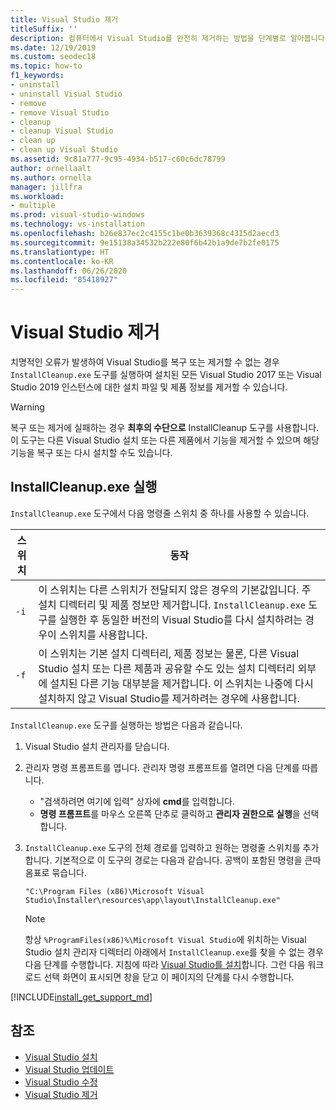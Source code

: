 ```yaml
---
title: Visual Studio 제거
titleSuffix: ''
description: 컴퓨터에서 Visual Studio를 완전히 제거하는 방법을 단계별로 알아봅니다.
ms.date: 12/19/2019
ms.custom: seodec18
ms.topic: how-to
f1_keywords:
- uninstall
- uninstall Visual Studio
- remove
- remove Visual Studio
- cleanup
- cleanup Visual Studio
- clean up
- clean up Visual Studio
ms.assetid: 9c81a777-9c95-4934-b517-c60c6dc78799
author: ornellaalt
ms.author: ornella
manager: jillfra
ms.workload:
- multiple
ms.prod: visual-studio-windows
ms.technology: vs-installation
ms.openlocfilehash: b26e837ec2c4155c1be0b3639368c4315d2aecd3
ms.sourcegitcommit: 9e15138a34532b222e80f6b42b1a9de7b2fe0175
ms.translationtype: HT
ms.contentlocale: ko-KR
ms.lasthandoff: 06/26/2020
ms.locfileid: "85418927"
---
```

# <a name="remove-visual-studio"></a>Visual Studio 제거

치명적인 오류가 발생하여 Visual Studio를 복구 또는 제거할 수 없는 경우 `InstallCleanup.exe` 도구를 실행하여 설치된 모든 Visual Studio 2017 또는 Visual Studio 2019 인스턴스에 대한 설치 파일 및 제품 정보를 제거할 수 있습니다.

> [!WARNING]
> 복구 또는 제거에 실패하는 경우 **최후의 수단으로** InstallCleanup 도구를 사용합니다. 이 도구는 다른 Visual Studio 설치 또는 다른 제품에서 기능을 제거할 수 있으며 해당 기능을 복구 또는 다시 설치할 수도 있습니다.

## <a name="run-installcleanupexe"></a>InstallCleanup.exe 실행

`InstallCleanup.exe` 도구에서 다음 명령줄 스위치 중 하나를 사용할 수 있습니다.

| 스위치 | 동작 |
| ------ | -------- |
| `-i`   | 이 스위치는 다른 스위치가 전달되지 않은 경우의 기본값입니다. 주 설치 디렉터리 및 제품 정보만 제거합니다. `InstallCleanup.exe` 도구를 실행한 후 동일한 버전의 Visual Studio를 다시 설치하려는 경우이 스위치를 사용합니다. |
| `-f`   | 이 스위치는 기본 설치 디렉터리, 제품 정보는 물론, 다른 Visual Studio 설치 또는 다른 제품과 공유할 수도 있는 설치 디렉터리 외부에 설치된 다른 기능 대부분을 제거합니다. 이 스위치는 나중에 다시 설치하지 않고 Visual Studio를 제거하려는 경우에 사용합니다. |

`InstallCleanup.exe` 도구를 실행하는 방법은 다음과 같습니다.

1. Visual Studio 설치 관리자를 닫습니다.
1. 관리자 명령 프롬프트를 엽니다. 관리자 명령 프롬프트를 열려면 다음 단계를 따릅니다.
   * "검색하려면 여기에 입력" 상자에 **cmd**를 입력합니다.
   * **명령 프롬프트**를 마우스 오른쪽 단추로 클릭하고 **관리자 권한으로 실행**을 선택합니다.
1. `InstallCleanup.exe` 도구의 전체 경로를 입력하고 원하는 명령줄 스위치를 추가합니다. 기본적으로 이 도구의 경로는 다음과 같습니다. 공백이 포함된 명령을 큰따옴표로 묶습니다.

   ```
   "C:\Program Files (x86)\Microsoft Visual Studio\Installer\resources\app\layout\InstallCleanup.exe"
   ```

   > [!NOTE]
   > 항상 `%ProgramFiles(x86)%\Microsoft Visual Studio`에 위치하는 Visual Studio 설치 관리자 디렉터리 아래에서 `InstallCleanup.exe`를 찾을 수 없는 경우 다음 단계를 수행합니다. 지침에 따라 [Visual Studio를 설치](install-visual-studio.md)합니다. 그런 다음 워크로드 선택 화면이 표시되면 창을 닫고 이 페이지의 단계를 다시 수행합니다.

[!INCLUDE[install_get_support_md](includes/install_get_support_md.md)]

## <a name="see-also"></a>참조

* [Visual Studio 설치](install-visual-studio.md)
* [Visual Studio 업데이트](update-visual-studio.md)
* [Visual Studio 수정](modify-visual-studio.md)
* [Visual Studio 제거](uninstall-visual-studio.md)
